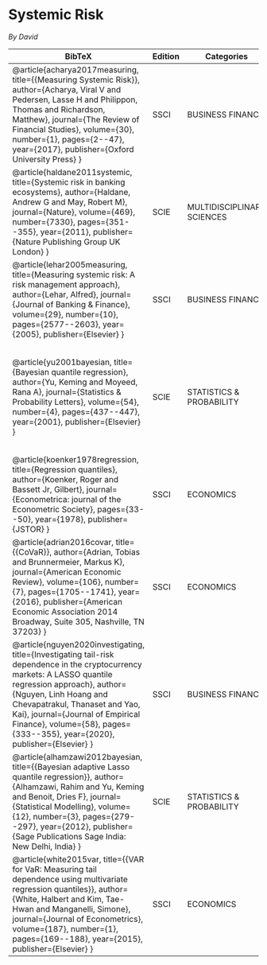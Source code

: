 # Systemic Risk

*By David*

| BibTeX | Edition | Categories | Rank | Citation | Keyword |
| --- | --- | --- | --- | --- | --- |
| @article{acharya2017measuring, title={{Measuring Systemic Risk}}, author={Acharya, Viral V and Pedersen, Lasse H and Philippon, Thomas and Richardson, Matthew}, journal={The Review of Financial Studies}, volume={30}, number={1}, pages={2--47}, year={2017}, publisher={Oxford University Press} } | SSCI | BUSINESS FINANCE | 4/111, 3.6% | 3471 | Systemic Risk |
| @article{haldane2011systemic, title={Systemic risk in banking ecosystems}, author={Haldane, Andrew G and May, Robert M}, journal={Nature}, volume={469}, number={7330}, pages={351--355}, year={2011}, publisher={Nature Publishing Group UK London} } | SCIE | MULTIDISCIPLINARY SCIENCES | 1/73, 1.37% | 1759 | Systemic Risk |
| @article{lehar2005measuring, title={Measuring systemic risk: A risk management approach}, author={Lehar, Alfred}, journal={Journal of Banking \& Finance}, volume={29}, number={10}, pages={2577--2603}, year={2005}, publisher={Elsevier} } | SSCI | BUSINESS FINANCE | 39/111, 35.14% | 813 | Risk Management |
| @article{yu2001bayesian, title={Bayesian quantile regression}, author={Yu, Keming and Moyeed, Rana A}, journal={Statistics \& Probability Letters}, volume={54}, number={4}, pages={437--447}, year={2001}, publisher={Elsevier} } | SCIE | STATISTICS & PROBABILITY | 105/125, 84% | 1125 | Asymmetric Laplace Distribution, Bayesian Inference, Markov Chain Monte Carlo Methods, Quantile Regression |
| @article{koenker1978regression, title={Regression quantiles}, author={Koenker, Roger and Bassett Jr, Gilbert}, journal={Econometrica: journal of the Econometric Society}, pages={33--50}, year={1978}, publisher={JSTOR} } | SSCI | ECONOMICS | 33/381, 8.66% | 19671 | Quantile Regression |
| @article{adrian2016covar, title={{CoVaR}}, author={Adrian, Tobias and Brunnermeier, Markus K}, journal={American Economic Review}, volume={106}, number={7}, pages={1705--1741}, year={2016}, publisher={American Economic Association 2014 Broadway, Suite 305, Nashville, TN 37203} } | SSCI | ECONOMICS | 4/380, 1.05% | 4253 | CoVaR |
| @article{nguyen2020investigating, title={Investigating tail-risk dependence in the cryptocurrency markets: A LASSO quantile regression approach}, author={Nguyen, Linh Hoang and Chevapatrakul, Thanaset and Yao, Kai}, journal={Journal of Empirical Finance}, volume={58}, pages={333--355}, year={2020}, publisher={Elsevier} } | SSCI | BUSINESS FINANCE | 57/111, 51.35% | 55 | LASSO, Quantile Regression |
| @article{alhamzawi2012bayesian, title={{Bayesian adaptive Lasso quantile regression}}, author={Alhamzawi, Rahim and Yu, Keming and Benoit, Dries F}, journal={Statistical Modelling}, volume={12}, number={3}, pages={279--297}, year={2012}, publisher={Sage Publications Sage India: New Delhi, India} } | SCIE | STATISTICS & PROBABILITY | 104/164, 63.41% | 182 | LASSO, Quantile Regression |
| @article{white2015var, title={{VAR for VaR: Measuring tail dependence using multivariate regression quantiles}}, author={White, Halbert and Kim, Tae-Hwan and Manganelli, Simone}, journal={Journal of Econometrics}, volume={187}, number={1}, pages={169--188}, year={2015}, publisher={Elsevier} } | SSCI | ECONOMICS | 35/380, 9.21% | 378 | Value at Risk |
